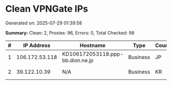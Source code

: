 # Clean VPNGate IPs
Generated on: 2025-07-29 01:39:58

**Summary:** Clean: 2, Proxies: 96, Errors: 0, Total Checked: 98

| # | IP Address | Hostname | Type | Country | Provider |
|---|------------|----------|------|---------|----------|
| 1 | 106.172.53.118 | KD106172053118.ppp-bb.dion.ne.jp | Business | JP | KDDI CORPORATION |
| 2 | 39.122.10.39 | N/A | Business | KR | SK Broadband Co Ltd |
